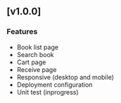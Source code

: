 ## [v1.0.0]

### Features
- Book list page
- Search book
- Cart page
- Receive page
- Responsive (desktop and mobile)
- Deployment configuration
- Unit test (inprogress)
